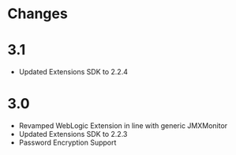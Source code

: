 Changes
=======
# 3.1

* Updated Extensions SDK to 2.2.4

# 3.0

* Revamped WebLogic Extension in line with generic JMXMonitor
* Updated Extensions SDK to 2.2.3
* Password Encryption Support